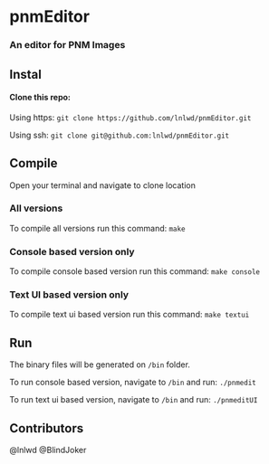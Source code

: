 # pnmEditor
### An editor for PNM Images

## Instal
#### Clone this repo:

Using https: `git clone https://github.com/lnlwd/pnmEditor.git`

Using ssh: `git clone git@github.com:lnlwd/pnmEditor.git`

## Compile

Open your terminal and navigate to clone location

### All versions

To compile all versions run this command:
`make`

### Console based version only

To compile console based version run this command:
`make console`

### Text UI based version only

To compile text ui based version run this command:
`make textui`

## Run

The binary files will be generated on `/bin` folder.

To run console based version, navigate to `/bin` and run:
`./pnmedit`

To run text ui based version, navigate to `/bin` and run:
`./pnmeditUI`

## Contributors
@lnlwd
@BlindJoker
